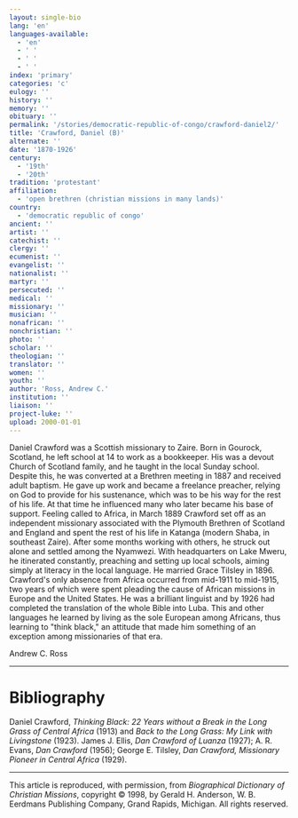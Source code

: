 ```yaml
---
layout: single-bio
lang: 'en'
languages-available:
  - 'en'
  - ' '
  - ' '
  - ' '
index: 'primary'
categories: 'c'
eulogy: ''
history: ''
memory: ''
obituary: ''
permalink: '/stories/democratic-republic-of-congo/crawford-daniel2/'
title: 'Crawford, Daniel (B)'
alternate: ''
date: '1870-1926'
century:
  - '19th'
  - '20th'
tradition: 'protestant'
affiliation:
  - 'open brethren (christian missions in many lands)'
country:
  - 'democratic republic of congo'
ancient: ''
artist: ''
catechist: ''
clergy: ''
ecumenist: ''
evangelist: ''
nationalist: ''
martyr: ''
persecuted: ''
medical: ''
missionary: ''
musician: ''
nonafrican: ''
nonchristian: ''
photo: ''
scholar: ''
theologian: ''
translator: ''
women: ''
youth: ''
author: 'Ross, Andrew C.'
institution: ''
liaison: ''
project-luke: ''
upload: 2000-01-01
---
```



Daniel Crawford was a Scottish missionary to Zaire. Born in Gourock, Scotland, he left school at 14 to work as a bookkeeper. His was a devout Church of Scotland family, and he taught in the local Sunday school. Despite this, he was converted at a Brethren meeting in 1887 and received adult baptism. He gave up work and became a freelance preacher, relying on God to provide for his sustenance, which was to be his way for the rest of his life. At that time he influenced many who later became his base of support. Feeling called to Africa, in March 1889 Crawford set off as an independent missionary associated with the Plymouth Brethren of Scotland and England and spent the rest of his life in Katanga (modern Shaba, in southeast Zaire). After some months working with others, he struck out alone and settled among the Nyamwezi. With headquarters on Lake Mweru, he itinerated constantly, preaching and setting up local schools, aiming simply at literacy in the local language. He married Grace Tilsley in 1896. Crawford's only absence from Africa occurred from mid-1911 to mid-1915, two years of which were spent pleading the cause of African missions in Europe and the United States. He was a brilliant linguist and by 1926 had completed the translation of the whole Bible into Luba. This and other languages he learned by living as the sole European among Africans, thus learning to "think black," an attitude that made him something of an exception among missionaries of that era.

Andrew C. Ross

---

# Bibliography

Daniel Crawford, *Thinking Black: 22 Years without a Break in the Long Grass of Central Africa* (1913) and *Back to the Long Grass: My Link with Livingstone* (1923). James J. Ellis, *Dan Crawford of Luanza* (1927); A. R. Evans, *Dan Crawford* (1956); George E. Tilsley, *Dan Crawford, Missionary Pioneer in Central Africa* (1929).

---

This article is reproduced, with permission, from *Biographical Dictionary of Christian Missions*, copyright © 1998, by Gerald H. Anderson, W. B. Eerdmans Publishing Company, Grand Rapids, Michigan. All rights reserved.